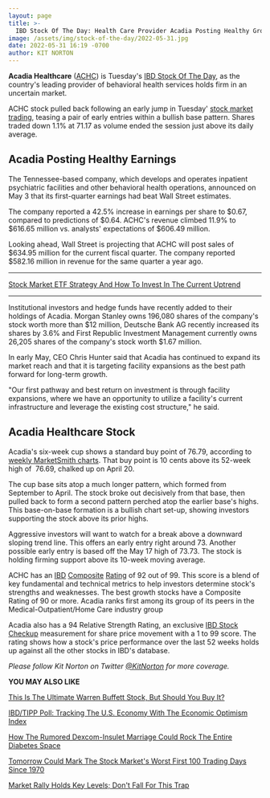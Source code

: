 ```yaml
---
layout: page
title: >-
  IBD Stock Of The Day: Health Care Provider Acadia Posting Healthy Growth Outlook
image: /assets/img/stock-of-the-day/2022-05-31.jpg
date: 2022-05-31 16:19 -0700
author: KIT NORTON
---
```







**Acadia Healthcare** ([ACHC](https://research.investors.com/quote.aspx?symbol=ACHC)) is Tuesday's [IBD Stock Of The Day](https://www.investors.com/research/ibd-stock-of-the-day/), as the country's leading provider of behavioral health services holds firm in an uncertain market.




ACHC stock pulled back following an early jump in Tuesday' [stock market trading](https://www.investors.com/market-trend/stock-market-today/dow-jones-futures-market-rally-extends-gains-how-aggressive-should-you-be/), teasing a pair of early entries within a bullish base pattern. Shares traded down 1.1% at 71.17 as volume ended the session just above its daily average.


Acadia Posting Healthy Earnings
-------------------------------


The Tennessee-based company, which develops and operates inpatient psychiatric facilities and other behavioral health operations, announced on May 3 that its first-quarter earnings had beat Wall Street estimates.


The company reported a 42.5% increase in earnings per share to $0.67, compared to predictions of $0.64. ACHC's revenue climbed 11.9% to $616.65 million vs. analysts' expectations of $606.49 million.


Looking ahead, Wall Street is projecting that ACHC will post sales of $634.95 million for the current fiscal quarter. The company reported $582.16 million in revenue for the same quarter a year ago.




---


[Stock Market ETF Strategy And How To Invest In The Current Uptrend](https://www.investors.com/market-trend/ibds-etf-market-strategy/ibds-etf-market-strategy/)




---


Institutional investors and hedge funds have recently added to their holdings of Acadia. Morgan Stanley owns 196,080 shares of the company's stock worth more than $12 million, Deutsche Bank AG recently increased its shares by 3.6% and First Republic Investment Management currently owns 26,205 shares of the company's stock worth $1.67 million.


In early May, CEO Chris Hunter said that Acadia has continued to expand its market reach and that it is targeting facility expansions as the best path forward for long-term growth.


"Our first pathway and best return on investment is through facility expansions, where we have an opportunity to utilize a facility's current infrastructure and leverage the existing cost structure," he said.


Acadia Healthcare Stock
-----------------------


Acadia's six-week cup shows a standard buy point of 76.79, according to [weekly MarketSmith charts](https://marketsmith.investors.com/). That buy point is 10 cents above its 52-week high of  76.69, chalked up on April 20.


The cup base sits atop a much longer pattern, which formed from September to April. The stock broke out decisively from that base, then pulled back to form a second pattern perched atop the earlier base's highs. This base-on-base formation is a bullish chart set-up, showing investors supporting the stock above its prior highs.



Aggressive investors will want to watch for a break above a downward sloping trend line. This offers an early entry right around 73. Another possible early entry is based off the May 17 high of 73.73. The stock is holding firming support above its 10-week moving average.


ACHC has an [IBD](https://research.investors.com/stock-quotes/nasdaq-acadia-healthcare-inc-achc.htm) [Composite](https://research.investors.com/stock-quotes/nasdaq-acadia-healthcare-inc-achc.htm) [Rating](https://research.investors.com/stock-quotes/nasdaq-acadia-healthcare-inc-achc.htm) of 92 out of 99. This score is a blend of key fundamental and technical metrics to help investors determine stock's strengths and weaknesses. The best growth stocks have a Composite Rating of 90 or more. Acadia ranks first among its group of its peers in the Medical-Outpatient/Home Care industry group


Acadia also has a 94 Relative Strength Rating, an exclusive [IBD Stock Checkup](https://research.investors.com/stock-checkup/nasdaq-acadia-healthcare-inc-achc.aspx) measurement for share price movement with a 1 to 99 score. The rating shows how a stock's price performance over the last 52 weeks holds up against all the other stocks in IBD's database.


*Please follow Kit Norton on Twitter* [*@KitNorton*](https://twitter.com/KitNorton) *for more coverage.*


**YOU MAY ALSO LIKE**


[This Is The Ultimate Warren Buffett Stock, But Should You Buy It?](https://www.investors.com/research/berkshire-hathaway-stock-buy-now-warren-buffett-stock/)


[IBD/TIPP Poll: Tracking The U.S. Economy With The Economic Optimism Index](https://www.investors.com/news/economy/ibdtipp-poll-economic-optimism-index/)


[How The Rumored Dexcom-Insulet Marriage Could Rock The Entire Diabetes Space](https://www.investors.com/news/technology/dexcom-stock-plummets-on-rumor-it-could-acquire-insulet-in-a-transformative-deal/)


[Tomorrow Could Mark The Stock Market's Worst First 100 Trading Days Since 1970](https://www.investors.com/research/stock-market-could-mark-worst-first-100-trading-days-since-1970/)


[Market Rally Holds Key Levels; Don't Fall For This Trap](https://www.investors.com/market-trend/stock-market-today/dow-jones-futures-market-rally-holds-key-levels-salesforce-rises-late-dont-fall-for-this-trap/)




